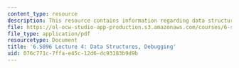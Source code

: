 ```yaml
---
content_type: resource
description: This resource contains information regarding data structures, debugging.
file: https://ol-ocw-studio-app-production.s3.amazonaws.com/courses/6-s096-introduction-to-c-and-c-january-iap-2013/076c771c7ffae45c12d6dc93183b9d9b_MIT6_S096_IAP13_lec4.pdf
file_type: application/pdf
resourcetype: Document
title: '6.S096 Lecture 4: Data Structures, Debugging'
uid: 076c771c-7ffa-e45c-12d6-dc93183b9d9b
---
```

